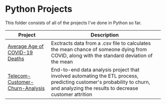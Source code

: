 # Python Projects
This folder consists of all of the projects I've done in Python so far.

| Project | Description |
|------------ | ------------|
| [Average Age of COVID-19 Deaths](https://github.com/ShaunJPartridge/Data-Analytics-Portfolio/tree/main/Python/Avg-Covid-Death-Project) | Exctracts data from a .csv file to calculates the mean chance of someone dying from COVID, along with the standard deviation of the mean|
| [Telecom-Customer-Churn-Analysis](https://github.com/ShaunJPartridge/Data-Analytics-Portfolio/tree/main/Python/Customer-Churn-Prediction-Project) | End-to-end data analysis project that involved automating the ETL process, predicting customer's probability to churn, and analyzing the results to decrease customer attrition |

